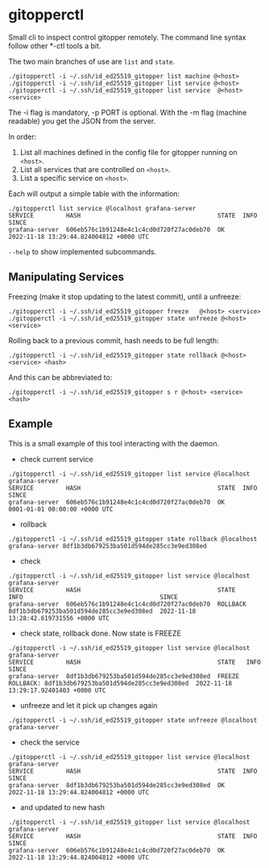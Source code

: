 # gitopperctl

Small cli to inspect control gitopper remotely. The command line syntax follow other \*-ctl tools a
bit.

The two main branches of use are `list` and `state`.

~~~
./gitopperctl -i ~/.ssh/id_ed25519_gitopper list machine @<host>
./gitopperctl -i ~/.ssh/id_ed25519_gitopper list service @<host>
./gitopperctl -i ~/.ssh/id_ed25519_gitopper list service  @<host> <service>
~~~

The -i flag is mandatory, -p PORT is optional. With the -m flag (machine readable) you get the JSON
from the server.

In order:

1. List all machines defined in the config file for gitopper running on `<host>`.
2. List all services that are controlled on `<host>`.
3. List a specific service on `<host>`.

Each will output a simple table with the information:

~~~
./gitopperctl list service @localhost grafana-server
SERVICE         HASH                                      STATE  INFO  SINCE
grafana-server  606eb576c1b91248e4c1c4cd0d720f27ac0deb70  OK           2022-11-18 13:29:44.824004812 +0000 UTC
~~~

`--help` to show implemented subcommands.

## Manipulating Services

Freezing (make it stop updating to the latest commit), until a unfreeze:

~~~
./gitopperctl -i ~/.ssh/id_ed25519_gitopper freeze   @<host> <service>
./gitopperctl -i ~/.ssh/id_ed25519_gitopper state unfreeze @<host> <service>
~~~

Rolling back to a previous commit, hash needs to be full length:

~~~
./gitopperctl -i ~/.ssh/id_ed25519_gitopper state rollback @<host> <service> <hash>
~~~

And this can be abbreviated to:

~~~
./gitopperctl -i ~/.ssh/id_ed25519_gitopper s r @<host> <service> <hash>
~~~

## Example

This is a small example of this tool interacting with the daemon.

- check current service

~~~
./gitopperctl -i ~/.ssh/id_ed25519_gitopper list service @localhost grafana-server
SERVICE         HASH                                      STATE  INFO  SINCE
grafana-server  606eb576c1b91248e4c1c4cd0d720f27ac0deb70  OK           0001-01-01 00:00:00 +0000 UTC
~~~

-  rollback

~~~
./gitopperctl -i ~/.ssh/id_ed25519_gitopper state rollback @localhost grafana-server 8df1b3db679253ba501d594de285cc3e9ed308ed
~~~

- check
~~~
./gitopperctl -i ~/.ssh/id_ed25519_gitopper list service @localhost grafana-server
SERVICE         HASH                                      STATE     INFO                                      SINCE
grafana-server  606eb576c1b91248e4c1c4cd0d720f27ac0deb70  ROLLBACK  8df1b3db679253ba501d594de285cc3e9ed308ed  2022-11-18 13:28:42.619731556 +0000 UTC
~~~

- check state, rollback done. Now state is FREEZE

~~~
./gitopperctl -i ~/.ssh/id_ed25519_gitopper list service @localhost grafana-server
SERVICE         HASH                                      STATE   INFO                                                      SINCE
grafana-server  8df1b3db679253ba501d594de285cc3e9ed308ed  FREEZE  ROLLBACK: 8df1b3db679253ba501d594de285cc3e9ed308ed  2022-11-18 13:29:17.92401403 +0000 UTC
~~~

- unfreeze and let it pick up changes again

~~~
./gitopperctl -i ~/.ssh/id_ed25519_gitopper state unfreeze @localhost grafana-server
~~~

- check the service

~~~
./gitopperctl -i ~/.ssh/id_ed25519_gitopper list service @localhost grafana-server
SERVICE         HASH                                      STATE  INFO  SINCE
grafana-server  8df1b3db679253ba501d594de285cc3e9ed308ed  OK           2022-11-18 13:29:44.824004812 +0000 UTC
~~~

- and updated to new hash

~~~
./gitopperctl -i ~/.ssh/id_ed25519_gitopper list service @localhost grafana-server
SERVICE         HASH                                      STATE  INFO  SINCE
grafana-server  606eb576c1b91248e4c1c4cd0d720f27ac0deb70  OK           2022-11-18 13:29:44.824004812 +0000 UTC
~~~
